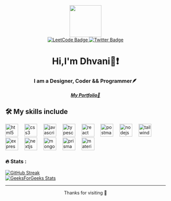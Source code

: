 <div id="header" align="center">
    <img src="https://media.giphy.com/media/jTHti8z6rjrUZmBgOp/giphy.gif" width="100"/>
    <div id="badges">
      <a href="https://leetcode.com/Knight-03/">
        <img src="https://img.shields.io/badge/LeetCode-red?style=for-the-badge&logo=leetcode&logoColor=white" alt="LeetCode Badge"/>
      </a>
      <a href="https://twitter.com/_Knight_03">
        <img src="https://img.shields.io/badge/Twitter-blue?style=for-the-badge&logo=twitter&logoColor=white" alt="Twitter Badge"/>
      </a>
    </div>
    <img src="https://komarev.com/ghpvc/?username=Knight-03&style=flat-square&color=blue" alt=""/>
    <h1>
       Hi,I'm Dhvani👋❗
    </h1>
    <h3 align="center">I am a Designer, Coder && Programmer🪶</h3>
    <h5><a href='https://dhvani.vercel.app/' target='__blank'>My Portfolio🐬</a></h5>
  </div>
  
  
## 🛠 My skills include
<div align="left">
  <img src="https://cdn.jsdelivr.net/gh/devicons/devicon/icons/html5/html5-original.svg" height="40" alt="html5 logo"  />
  <img width="12" />
  <img src="https://cdn.jsdelivr.net/gh/devicons/devicon/icons/css3/css3-original.svg" height="40" alt="css3 logo"  />
  <img width="12" />
  <img src="https://cdn.jsdelivr.net/gh/devicons/devicon/icons/javascript/javascript-original.svg" height="40" alt="javascript logo"  />
  <img width="12" />
  <img src="https://cdn.jsdelivr.net/gh/devicons/devicon/icons/typescript/typescript-original.svg" height="40" alt="typescript logo"  />
  <img width="12" />
  <img src="https://cdn.jsdelivr.net/gh/devicons/devicon/icons/react/react-original.svg" height="40" alt="react logo"  />
  <img width="12" />
  <img src="https://cdn.jsdelivr.net/gh/devicons/devicon/icons/postman/postman-original.svg" height="40" alt="postman logo"  />
  <img width="12" />
  <img src="https://cdn.jsdelivr.net/gh/devicons/devicon/icons/nodejs/nodejs-original.svg" height="40" alt="nodejs logo"  />
  <img width="12" />
  <img src="https://cdn.jsdelivr.net/gh/devicons/devicon/icons/tailwindcss/tailwindcss-original-wordmark.svg" height="40" alt="tailwindcss logo"  />
  <img width="12" />
  <img src="https://cdn.jsdelivr.net/gh/devicons/devicon/icons/express/express-original.svg" height="40" alt="express logo"  />
  <img width="12" />
  <img src="https://cdn.jsdelivr.net/gh/devicons/devicon/icons/nextjs/nextjs-original.svg" height="40" alt="nextjs logo"  />
  <img width="12" />
  <img src="https://cdn.jsdelivr.net/gh/devicons/devicon/icons/mongodb/mongodb-original.svg" height="40" alt="mongodb logo"  />
     <img width="12" />
  <img src="https://cdn.jsdelivr.net/gh/devicons/devicon/icons/prisma/prisma-original.svg" height="40" alt="prisma logo"  />
     <img width="12" />
  <img src="https://cdn.jsdelivr.net/gh/devicons/devicon/icons/materialui/materialui-plain.svg" height="40" alt="material ui logo"  />
</div>

### :fire: Stats :
  [![GitHub Streak](http://github-readme-streak-stats.herokuapp.com?user=Knight-03&theme=dark&background=000000)](https://git.io/streak-stats) <br>
  [![GeeksForGeeks Stats](https://geeks-for-geeks-stats-api-napiyo.vercel.app/?userName=knight_03)](https://github.com/napiyo/geeksForGeeksStatsAPI)

----

<p align="center">
Thanks for visiting 🍂 
</p>
<!--   [![Top Langs](https://github-readme-stats.vercel.app/api/top-langs/?username=Knight-03)](https://github.com/anuraghazra/github-readme-stats) -->
  
